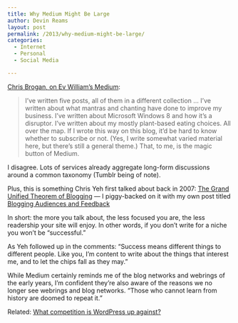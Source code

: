 ```yaml
---
title: Why Medium Might Be Large
author: Devin Reams
layout: post
permalink: /2013/why-medium-might-be-large/
categories:
  - Internet
  - Personal
  - Social Media

---
```

[Chris Brogan, on Ev William&#8217;s Medium][1]:

> I’ve written five posts, all of them in a different collection &#8230; I’ve written about what mantras and chanting have done to improve my business. I’ve written about Microsoft Windows 8 and how it’s a disruptor. I’ve written about my mostly plant-based eating choices. All over the map. If I wrote this way on this blog, it’d be hard to know whether to subscribe or not. (Yes, I write somewhat varied material here, but there’s still a general theme.) That, to me, is the magic button of Medium.

I disagree. Lots of services already aggregate long-form discussions around a common taxonomy (Tumblr being of note).

Plus, this is something Chris Yeh first talked about back in 2007: [The Grand Unified Theorem of Blogging][2] — I piggy-backed on it with my own post titled [Blogging Audiences and Feedback][3]

In short: the more you talk about, the less focused you are, the less readership your site will enjoy. In other words, if you don’t write for a niche you won’t be “successful.”

As Yeh followed up in the comments: &#8220;Success means different things to different people. Like you, I’m content to write about the things that interest me, and to let the chips fall as they may.&#8221;

While Medium certainly reminds me of the blog networks and webrings of the early years, I&#8217;m confident they&#8217;re also aware of the reasons we no longer see webrings and blog networks. &#8220;Those who cannot learn from history are doomed to repeat it.&#8221;

Related: [What competition is WordPress up against?][4]

 [1]: http://www.chrisbrogan.com/medium/
 [2]: http://chrisyeh.blogspot.com/2007/02/grand-unified-theorem-of-blogging.html
 [3]: http://devin.reams.me/2007/blogging-audiences-and-feedback/
 [4]: http://devin.reams.me/2013/what-competition-is-wordpress-up-against/